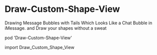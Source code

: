# Draw-Custom-Shape-View
Drawing Message Bubbles with Tails Which Looks Like a Chat Bubble in iMessage. and Draw your shapes without a sweat

pod 'Draw-Custom-Shape-View'

import Draw_Custom_Shape_View
